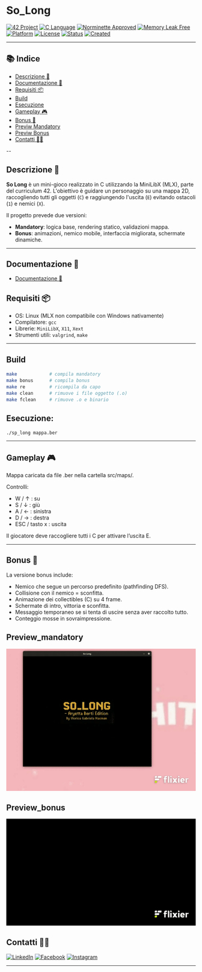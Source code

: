 # So_Long

[![42 Project](https://img.shields.io/badge/42%20Project-so_long-blue?style=for-the-badge&logo=42)](https://github.com/vhacman/so_long)
[![C Language](https://img.shields.io/badge/Made%20with-C-00599C?style=for-the-badge&logo=c)](https://en.wikipedia.org/wiki/C_(programming_language))
[![Norminette Approved](https://img.shields.io/badge/Norminette-OK-brightgreen?style=for-the-badge)](https://github.com/42School/norminette)
[![Memory Leak Free](https://img.shields.io/badge/Leaks-Free-success?style=for-the-badge)](https://valgrind.org/)
[![Platform](https://img.shields.io/badge/platform-Linux%20%7C%20Unix-violet?style=for-the-badge)]()
[![License](https://img.shields.io/badge/license-42%20Project-informational?style=for-the-badge)]()
[![Status](https://img.shields.io/badge/42%20status-Completed-brightgreen?style=for-the-badge)]()
[![Created](https://img.shields.io/badge/Created-Marzo_2025-blue?style=for-the-badge)]()

---

## 📚 Indice
- [Descrizione 📖](#descrizione-)
- [Documentazione 📄](#documentazione-)
- [Requisiti 📦](#requisiti-)
- [Build](#build)
- [Esecuzione](#esecuzione)
- [Gameplay 🎮](#gameplay-)
- [Bonus 🧠](#bonus-)
- [Previw Mandatory](#preview_mandatory)
- [Previw Bonus](#preview_bonus)
- [Contatti 🧑‍💻](#contatti-)

--
## Descrizione 📖

**So Long** è un mini-gioco realizzato in C utilizzando la MiniLibX (MLX), parte del curriculum 42. L'obiettivo è guidare un personaggio su una mappa 2D, raccogliendo tutti gli oggetti (`C`) e raggiungendo l'uscita (`E`) evitando ostacoli (`1`) e nemici (`X`).

Il progetto prevede due versioni:
- **Mandatory**: logica base, rendering statico, validazioni mappa.
- **Bonus**: animazioni, nemico mobile, interfaccia migliorata, schermate dinamiche.

---
## Documentazione 📄
- [Documentazione 📄](https://www.notion.so/SO_LONG-1ee848c2064d807bba53c6b669995213?pvs=4)

## Requisiti 📦

- OS: Linux (MLX non compatibile con Windows nativamente)
- Compilatore: `gcc`
- Librerie: `MiniLibX`, `X11`, `Xext`
- Strumenti utili: `valgrind`, `make`

---
 
## Build

```bash
make            # compila mandatory
make bonus      # compila bonus
make re         # ricompila da capo 
make clean      # rimuove i file oggetto (.o)
make fclean     # rimuove .o e binario
```
## Esecuzione:

```
./sp_long mappa.ber
```
---
## Gameplay 🎮
Mappa caricata da file .ber nella cartella src/maps/.

Controlli:
- W / ↑ : su
- S / ↓ : giù
- A / ← : sinistra
- D / → : destra
- ESC / tasto x : uscita

 Il giocatore deve raccogliere tutti i C per attivare l’uscita E.

---
## Bonus 🧠
La versione bonus include:

- Nemico che segue un percorso predefinito (pathfinding DFS).
- Collisione con il nemico = sconfitta.
- Animazione dei collectibles (C) su 4 frame.
- Schermate di intro, vittoria e sconfitta.
- Messaggio temporaneo se si tenta di uscire senza aver raccolto tutto.
- Conteggio mosse in sovraimpressione.

## Preview_mandatory

![Preview_mandatory](mandatory.gif)

## Preview_bonus

![Preview_bonus](bonus.gif)
## Contatti 🧑‍💻
[![LinkedIn](https://img.shields.io/badge/LinkedIn-blue?style=for-the-badge&logo=linkedin&logoColor=white)](https://www.linkedin.com/in/viorica-gabriela-hacman-63a412267/)
[![Facebook](https://img.shields.io/badge/Facebook-1877F2?style=for-the-badge&logo=facebook&logoColor=white)](https://www.facebook.com/profile.php?id=100090802467237)
[![Instagram](https://img.shields.io/badge/Instagram-E4405F?style=for-the-badge&logo=instagram&logoColor=white)](https://www.instagram.com/vgabrielah_/)

---
